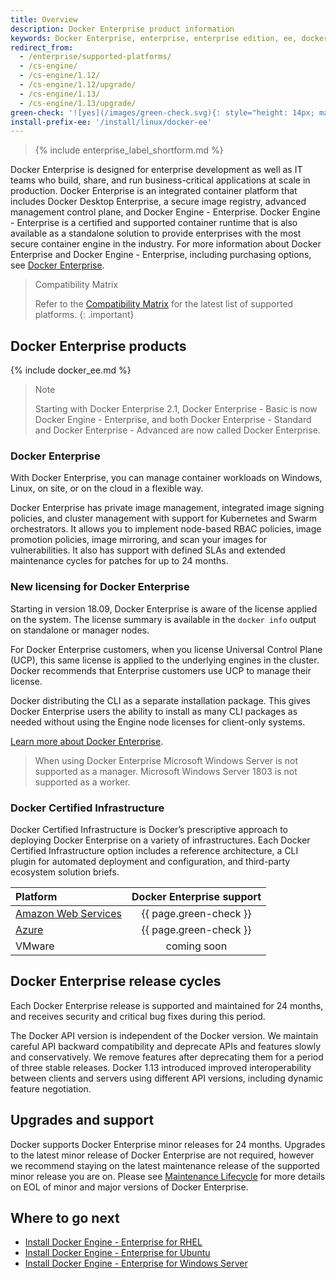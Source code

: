```yaml
---
title: Overview
description: Docker Enterprise product information
keywords: Docker Enterprise, enterprise, enterprise edition, ee, docker ee, docker enterprise edition, lts, commercial, cs engine, commercially supported
redirect_from:
  - /enterprise/supported-platforms/
  - /cs-engine/
  - /cs-engine/1.12/
  - /cs-engine/1.12/upgrade/
  - /cs-engine/1.13/
  - /cs-engine/1.13/upgrade/
green-check: '![yes](/images/green-check.svg){: style="height: 14px; margin:auto;"}'
install-prefix-ee: '/install/linux/docker-ee'
---
```


>{% include enterprise_label_shortform.md %}

Docker Enterprise is designed for enterprise development as well as IT teams who build, share, and run business-critical
applications at scale in production. Docker Enterprise is an integrated container platform that includes
Docker Desktop Enterprise, a secure image registry, advanced management control plane, and Docker Engine - Enterprise.
Docker Engine - Enterprise is a certified and supported container runtime that is also available as a standalone
solution  to provide enterprises with the most secure container engine in the industry. For more information
about Docker Enterprise and Docker Engine - Enterprise, including purchasing options,
see [Docker Enterprise](https://www.docker.com/enterprise-edition/).

> Compatibility Matrix
>
> Refer to the [Compatibility Matrix](https://success.docker.com/article/compatibility-matrix)
> for the latest list of supported platforms.
{: .important}

## Docker Enterprise products

{% include docker_ee.md %}

> Note
>
> Starting with Docker Enterprise 2.1, Docker Enterprise - Basic is now Docker Engine - Enterprise,
> and both Docker Enterprise - Standard and Docker Enterprise - Advanced are now called Docker Enterprise.

### Docker Enterprise

With Docker Enterprise, you can manage container workloads on Windows, Linux, on site, or on the cloud
in a flexible way.

Docker Enterprise has private image management, integrated image signing policies, and cluster
management with support for Kubernetes and Swarm orchestrators. It allows you to implement
node-based RBAC policies, image promotion policies, image mirroring, and
scan your images for vulnerabilities. It also has support with defined SLAs and extended
maintenance cycles for patches for up to 24 months.

### New licensing for Docker Enterprise

Starting in version 18.09, Docker Enterprise is aware of the license applied on
the system. The license summary is available in the `docker info` output on
standalone or manager nodes.

For Docker Enterprise customers, when you license Universal Control Plane
(UCP), this same license is applied to the underlying engines in the cluster.
Docker recommends that Enterprise customers use UCP to manage their license.

Docker distributing the CLI as a separate installation package. This gives Docker
Enterprise users the ability to install as many CLI packages as needed without
using the Engine node licenses for client-only systems.

[Learn more about Docker Enterprise](/ee/index.md).


> When using Docker Enterprise
> Microsoft Windows Server is not supported as a manager. Microsoft Windows
> Server 1803 is not supported as a worker.

### Docker Certified Infrastructure

Docker Certified Infrastructure is Docker’s prescriptive approach to deploying Docker Enterprise
on a variety of infrastructures. Each Docker Certified Infrastructure option includes a reference architecture,
a CLI plugin for automated deployment and configuration, and third-party ecosystem solution briefs.

| Platform  | Docker Enterprise support |
:----------------------------------------------------------------------------------------|:-------------------------:|
| [Amazon Web Services](..\cluster\aws.md) |  {{ page.green-check }}   |
| [Azure](..\cluster\azure.md) |  {{ page.green-check }}   |
| VMware  |  coming soon  |

## Docker Enterprise release cycles

Each Docker Enterprise release is supported and maintained for 24 months, and
receives security and critical bug fixes during this period.

The Docker API version is independent of the Docker version. We maintain
careful API backward compatibility and deprecate APIs and features slowly and
conservatively. We remove features after deprecating them for a period of
three stable releases. Docker 1.13 introduced improved interoperability
between clients and servers using different API versions, including dynamic
feature negotiation.

## Upgrades and support
Docker supports Docker Enterprise minor releases for 24 months. Upgrades to the
latest minor release of Docker Enterprise are not required, however we
recommend staying on the latest maintenance release of the supported minor
release you are on. Please see [Maintenance
Lifecycle](https://success.docker.com/article/maintenance-lifecycle) for more
details on EOL of minor and major versions of Docker Enterprise.

## Where to go next

- [Install Docker Engine - Enterprise for RHEL](/ee/docker-ee/rhel.md)
- [Install Docker Engine - Enterprise for Ubuntu](/ee/docker-ee/ubuntu/)
- [Install Docker Engine - Enterprise for Windows Server](/ee/docker-ee/windows/docker-ee.md)
